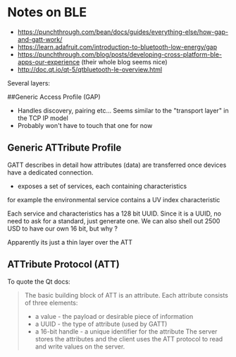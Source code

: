 # Notes on BLE

* https://punchthrough.com/bean/docs/guides/everything-else/how-gap-and-gatt-work/
* https://learn.adafruit.com/introduction-to-bluetooth-low-energy/gap
* https://punchthrough.com/blog/posts/developing-cross-platform-ble-apps-our-experience (their whole blog seems nice)
* http://doc.qt.io/qt-5/qtbluetooth-le-overview.html

Several layers:

##Generic Access Profile (GAP)

* Handles discovery, pairing etc... Seems similar to the "transport layer" in the TCP IP model
* Probably won't have to touch that one for now

## Generic ATTribute Profile

GATT describes in detail how attributes (data) are transferred once devices have a dedicated connection.

* exposes a set of services, each containing characteristics

for example the environmental service contains a UV index characteristic

Each service and characteristics has a 128 bit UUID.
Since it is a UUID, no need to ask for a standard, just generate one.
We can also shell out 2500 USD to have our own 16 bit, but why ?

Apparently its just a thin layer over the ATT

## ATTribute Protocol (ATT)

To quote the Qt docs:

> The basic building block of ATT is an attribute. Each attribute consists of three elements:
>
> * a value - the payload or desirable piece of information
> * a UUID - the type of attribute (used by GATT)
> * a 16-bit handle - a unique identifier for the attribute
> The server stores the attributes and the client uses the ATT protocol to read and write values on the server.

